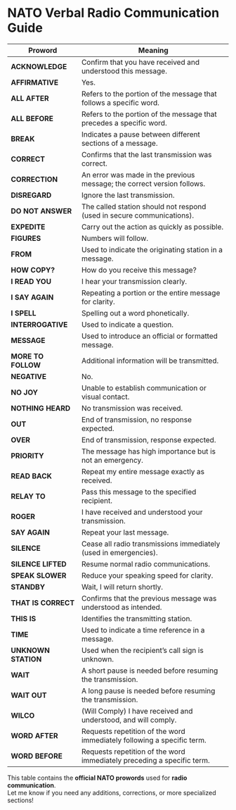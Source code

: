 # NATO Verbal Radio Communication Guide  

| **Proword**      | **Meaning**                                                           |
|-----------------|-----------------------------------------------------------------------|
| **ACKNOWLEDGE** | Confirm that you have received and understood this message.           |
| **AFFIRMATIVE** | Yes.                                                                  |
| **ALL AFTER**   | Refers to the portion of the message that follows a specific word.    |
| **ALL BEFORE**  | Refers to the portion of the message that precedes a specific word.   |
| **BREAK**       | Indicates a pause between different sections of a message.            |
| **CORRECT**     | Confirms that the last transmission was correct.                      |
| **CORRECTION**  | An error was made in the previous message; the correct version follows. |
| **DISREGARD**   | Ignore the last transmission.                                         |
| **DO NOT ANSWER** | The called station should not respond (used in secure communications). |
| **EXPEDITE**    | Carry out the action as quickly as possible.                          |
| **FIGURES**     | Numbers will follow.                                                  |
| **FROM**        | Used to indicate the originating station in a message.                |
| **HOW COPY?**   | How do you receive this message?                                      |
| **I READ YOU**  | I hear your transmission clearly.                                     |
| **I SAY AGAIN** | Repeating a portion or the entire message for clarity.                |
| **I SPELL**     | Spelling out a word phonetically.                                     |
| **INTERROGATIVE** | Used to indicate a question.                                         |
| **MESSAGE**     | Used to introduce an official or formatted message.                   |
| **MORE TO FOLLOW** | Additional information will be transmitted.                         |
| **NEGATIVE**    | No.                                                                   |
| **NO JOY**      | Unable to establish communication or visual contact.                  |
| **NOTHING HEARD** | No transmission was received.                                        |
| **OUT**         | End of transmission, no response expected.                            |
| **OVER**        | End of transmission, response expected.                               |
| **PRIORITY**    | The message has high importance but is not an emergency.              |
| **READ BACK**   | Repeat my entire message exactly as received.                         |
| **RELAY TO**    | Pass this message to the specified recipient.                         |
| **ROGER**       | I have received and understood your transmission.                     |
| **SAY AGAIN**   | Repeat your last message.                                             |
| **SILENCE**     | Cease all radio transmissions immediately (used in emergencies).      |
| **SILENCE LIFTED** | Resume normal radio communications.                                 |
| **SPEAK SLOWER** | Reduce your speaking speed for clarity.                              |
| **STANDBY**     | Wait, I will return shortly.                                          |
| **THAT IS CORRECT** | Confirms that the previous message was understood as intended.     |
| **THIS IS**     | Identifies the transmitting station.                                  |
| **TIME**        | Used to indicate a time reference in a message.                      |
| **UNKNOWN STATION** | Used when the recipient’s call sign is unknown.                    |
| **WAIT**        | A short pause is needed before resuming the transmission.             |
| **WAIT OUT**    | A long pause is needed before resuming the transmission.             |
| **WILCO**       | (Will Comply) I have received and understood, and will comply.       |
| **WORD AFTER**  | Requests repetition of the word immediately following a specific term. |
| **WORD BEFORE** | Requests repetition of the word immediately preceding a specific term. |

This table contains the **official NATO prowords** used for **radio communication**.  
Let me know if you need any additions, corrections, or more specialized sections!  
